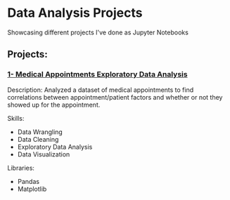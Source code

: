 # Data Analysis Projects
Showcasing different projects I've done as Jupyter Notebooks

## Projects:
### [1- Medical Appointments Exploratory Data Analysis](https://github.com/osamasonbaty/Data-Analysis-Projects/blob/main/Medical%20Appointments%20EDA/Medical_Appointments_Analysis.ipynb)
Description: Analyzed a dataset of medical appointments to find correlations between
appointment/patient factors and whether or not they showed up for the appointment.

Skills:
- Data Wrangling
- Data Cleaning
- Exploratory Data Analysis
- Data Visualization

Libraries:
- Pandas
- Matplotlib

